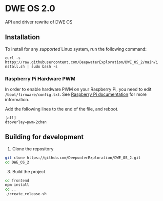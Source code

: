 # DWE OS 2.0

API and driver rewrite of DWE OS

## Installation

To install for any *supported* Linux system, run the following command: 

`curl -s https://raw.githubusercontent.com/DeepwaterExploration/DWE_OS_2/main/install.sh | sudo bash -s`

### Raspberry Pi Hardware PWM

In order to enable hardware PWM on your Raspberry Pi, you need to edit `/boot/firmware/config.txt`. See [Raspberry Pi documentation](https://www.raspberrypi.com/documentation/computers/config_txt.html) for more information.

Add the following lines to the end of the file, and reboot.

```
[all]
dtoverlay=pwm-2chan
```

## Building for development

1. Clone the repository

```sh
git clone https://github.com/DeepwaterExploration/DWE_OS_2.git
cd DWE_OS_2
```

3. Build the project

```sh
cd frontend
npm install
cd ..
./create_release.sh
```
